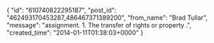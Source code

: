  {
   "id": "610740822295187",
   "post_id": "462493170453287_486467371389200",
   "from_name": "Brad Tullar",
   "message": "assignment. 1. The transfer of rights or property <assignment of stock options>.",
   "created_time": "2014-01-11T01:38:03+0000"
 }
